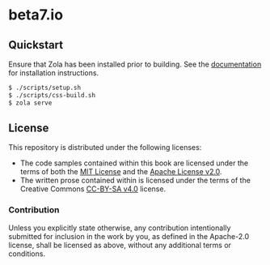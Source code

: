 # beta7.io

## Quickstart

Ensure that Zola has been installed prior to building. See the [documentation] for installation instructions.

```bash
$ ./scripts/setup.sh
$ ./scripts/css-build.sh
$ zola serve
```

[documentation]: https://www.getzola.org/documentation/getting-started/installation/

## License

This repository is distributed under the following licenses:

- The code samples contained within this book are licensed under the terms of both the [MIT License] and the [Apache License v2.0].
- The written prose contained within is licensed under the terms of the Creative Commons [CC-BY-SA v4.0] license.

[apache license v2.0]: ./LICENSE-APACHE
[mit license]: ./LICENSE-MIT
[cc-by-sa v4.0]: ./LICENSE-CC-BY-SA

### Contribution

Unless you explicitly state otherwise, any contribution intentionally submitted for inclusion in the
work by you, as defined in the Apache-2.0 license, shall be licensed as above, without any
additional terms or conditions.
